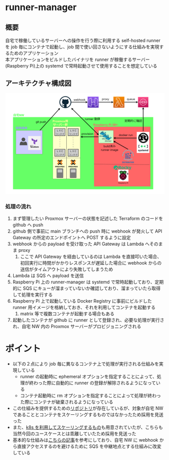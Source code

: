 # runner-manager

## 概要

自宅で稼働しているサーバーへの操作を行う際に利用する self-hosted runner を job 毎にコンテナで起動し、job 間で使い回さないようにする仕組みを実現するためのアプリケーション  
本アプリケーションをビルドしたバイナリを runner が稼働するサーバー(Raspberry Pi)上の systemd で常時起動させて使用することを想定している

## アーキテクチャ構成図

![architecture](/docs/architecture.drawio.png)

### 処理の流れ

1. まず管理したい Proxmox サーバーの状態を記述した Terraform のコードを github へ push
2. github 側で事前に main ブランチへの push 時に webhook が発火して API Gateway の所定のエンドポイントへ POST するように設定
3. webhook からの payload を受け取った API Gateway は Lambda へそのまま proxy
   1. ここで API Gateway を経由しているのは Lambda を直接叩いた場合、初回実行に時間がかかりレスポンスが遅延した場合に webhook からの送信がタイムアウトにより失敗してしまうため
4. Lambda は SQS へ payload を送信
5. Raspberry Pi 上の runner-manager は systemd で常時起動しており、定期的に SQS にキューが溜まっていないか確認しており、溜まっていたら取得して処理を実行する
6. Raspberry Pi 上で起動している Docker Registry に事前にビルドした runner 用イメージを格納しておき、それを利用してコンテナを起動する
   1. matrix 等で複数コンテナが起動する場合もある
7. 起動したコンテナが github に runner として登録され、必要な処理が実行され、自宅 NW 内の Proxmox サーバーがプロビジョニングされる

# ポイント

- 以下の２点により job 毎に異なるコンテナ上で処理が実行される仕組みを実現している
  - runner の起動時に ephemeral オプションを指定することによって、処理が終わった際に自動的に runner の登録が解除されるようになっている
  - コンテナ起動時に rm オプションを指定することによって処理が終わった際にコンテナが破棄されるようになっている
- この仕組みを提供するための[リポジトリ](https://github.com/philips-labs/terraform-aws-github-runner)が存在しているが、対象が自宅 NW であることとコンテナをスケーリングするものではなかったため採用を見送った
- また、[k8s を利用してスケーリングするもの](https://github.com/summerwind/actions-runner-controller)も用意されていたが、こちらも当然今回のユースケースとは乖離していたため採用を見送った
- 基本的な仕組みは[こちらの記事](https://engineers.ntt.com/entry/2022/11/04/084857)を参考にしており、自宅 NW に webhook から直接アクセスするのを避けるために SQS を中継地点とする仕組みに改変している
